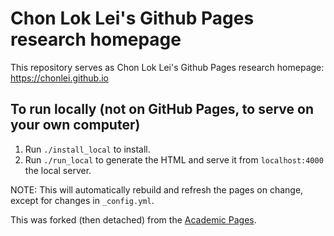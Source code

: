 # Chon Lok Lei's Github Pages research homepage

This repository serves as Chon Lok Lei's Github Pages research homepage: <https://chonlei.github.io>


## To run locally (not on GitHub Pages, to serve on your own computer)

1. Run `./install_local` to install.
1. Run `./run_local` to generate the HTML and serve it from `localhost:4000` the local server.

NOTE: This will automatically rebuild and refresh the pages on change, except for changes in `_config.yml`.


This was forked (then detached) from the [Academic Pages](https://github.com/academicpages/academicpages.github.io).

